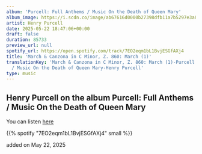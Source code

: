 ```yaml
---
album: 'Purcell: Full Anthems / Music On the Death of Queen Mary'
album_image: https://i.scdn.co/image/ab67616d0000b27398dfb11a7b5297e3a849acce
artist: Henry Purcell
date: 2025-05-22 18:47:06+00:00
draft: false
duration: 85733
preview_url: null
spotify_url: https://open.spotify.com/track/7EO2eqm1bL1BvjESGfAXj4
title: 'March & Canzona in C Minor, Z. 860: March (1)'
translationKey: 'March & Canzona in C Minor, Z. 860: March (1)-Purcell: Full Anthems
  / Music On the Death of Queen Mary-Henry Purcell'
type: music
---
```



## Henry Purcell on the album Purcell: Full Anthems / Music On the Death of Queen Mary

You can listen [here](https://open.spotify.com/track/7EO2eqm1bL1BvjESGfAXj4)

{{% spotify "7EO2eqm1bL1BvjESGfAXj4" small %}}

added on May 22, 2025